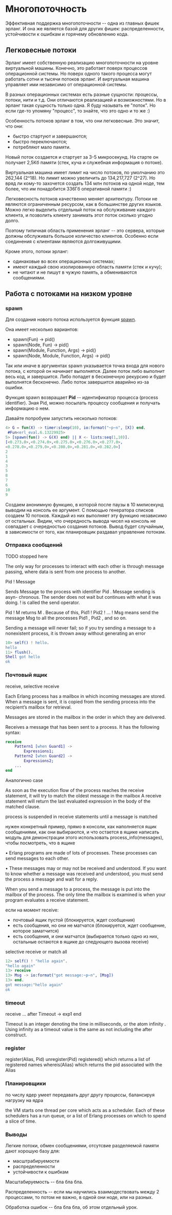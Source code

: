# Многопоточность

Эффективная поддержка многопоточности -- одна из главных фишек эрланг.
И она же является базой для других фишек: распределенности, устойчивости
к ошибкам и горячему обновлению кода.


## Легковесные потоки

Эрланг имеет собственную реализацию многопоточности на уровне виртуальной машины.
Конечно, это работает поверх процессов операционной системы. Но поверх одного
такого процесса могут работать сотни и тысячи потоков эрланг. И виртуальная машина
управляет ими независимо от операционной системы.

В разных операционных системах есть разные сущности: процессы, потоки, нити и т.д.
Они отличаются реализацией и возможностями. Но в эрланг такая сущность только одна.
Я буду называть ее "поток". Но если где-то упомяну "процесс", то знайте, что это
одно и то же :)

Особенность потоков эрланг в том, что они легковесные. Это значит, что они:
- быстро стартуют и завершаются;
- быстро переключаются;
- потребляют мало памяти.

Новый поток создается и стартует за 3-5 микросекунд. На старте он
получает 2,5Кб памяти (стек, куча и служебная информация о потоке).

Виртуальная машина имеет лимит на число потоков, по умолчанию это
262,144 (2^18).  Но лимит можно увеличить до 134,217,727 (2^27).
Но вряд ли кому-то захочется создать 134 млн потоков на одной ноде,
тем более, что им понадобится 336Гб оперативной памяти :)

Легковесность потоков качественно меняет архитектуру.
Потоки не являются ограниченным ресурсом, как в большинстве других языков.
Можно легко выделить отдельный поток на обслуживание каждого клиента,
и позволить клиенту занимать этот поток сколько угодно долго.

Поэтому типичная область применения эрланг -- это сервера, которые должны
обслуживать большое количество клиентов. Особенно если соединения с клиентами
являются долгоживущими.

Кроме этого, потоки эрланг:
- одинаковые во всех операционных системах;
- имеют каждый свою изолированную область памяти (стек и кучу);
- не читают и не пишут в чужую память, а обмениваются сообщениями.


## Работа с потоками на низком уровне

### spawn

Для создания нового потока используется функция [spawn](http://www.erlang.org/doc/man/erlang.html#spawn-1).

Она имеет несколько вариантов:
- spawn(Fun) -> pid()
- spawn(Node, Fun) -> pid()
- spawn(Module, Function, Args) -> pid()
- spawn(Node, Module, Function, Args) -> pid()

Так или иначе в аргументах spawn указывается точка входа для нового потока, с которой
он начинает выполнятся. Далее поток либо выполнит весь код, и завершится. Либо попадет
в бесконечную рекурсию и будет выполнятся бесконечно. Либо поток завершится аварийно
из-за ошибки.

Функция spawn возвращает **Pid** -- идентификатор процесса (process identifier).
Зная Pid, можно посылать процессу сообщения и получать информацию о нем.

Давайте попробуем запустить несколько потоков:

```erlang
4> G = fun(X) -> timer:sleep(10), io:format("~p~n", [X]) end.
 #Fun<erl_eval.6.13229925>
5> [spawn(fun() -> G(X) end) || X <- lists:seq(1,10)].
[<0.273.0>,<0.274.0>,<0.275.0>,<0.276.0>,<0.277.0>,
<0.278.0>,<0.279.0>,<0.280.0>,<0.281.0>,<0.282.0>]
2
1
4
3
5
8
7
6
10
9
```

Создаем анонимную функцию, в которой после паузы в 10 милисекунд
выводим на консоль ее аргумент.  С помощью генератора списков создаем
10 потоков. Каждый из них выполняет эту функцию независимо от
остальных. Видим, что очередность вывода чисел на консоль не совпадает
с очередностью создания потоков. Вывод будет случайным, в зависимости
от того, как планировщик раздавал управление потокам.


### Отправка сообщений

TODO stopped here

The only way for processes to interact with each other is through
message passing, where data is sent from one process to another.

Pid ! Message

Sends Message to the process with identifier Pid . Message sending is asyn-
chronous. The sender does not wait but continues with what it was doing.
! is called the send operator.

Pid ! M returns M . Because of this, Pid1 ! Pid2 ! ... ! Msg means send the
message Msg to all the processes Pid1 , Pid2 , and so on.

Sending a message will never fail; so if you try sending a message to a nonexistent
process, it is thrown away without generating an error

```erlang
10> self() ! hello.
hello
11> flush().
Shell got hello
ok
```


### Почтовый ящик
receive, selective receive

Each Erlang process has a mailbox in which incoming messages are stored. When a
message is sent, it is copied from the sending process into the recipient’s mailbox for
retrieval.

Messages are stored in the mailbox in the order in which they are delivered.

Receives a message that has been sent to a process. It has the following
syntax:

```erlang
receive
    Pattern1 [when Guard1] ->
        Expressions1;
    Pattern2 [when Guard2] ->
        Expressions2;
    ...
end
```

Аналогично case

As soon as the execution flow of the process reaches
the receive statement, it will try to match the oldest message in the mailbox
A receive statement will return the last evaluated expression in the body of the matched
clause.

process is suspended in receive
statements until a message is matched

нужен конкретный пример, прямо в консоли, как наполняется ящик сообщениями,
как они выбираются, и что остается в ящике
написать модуль для демонстрации этого
использовать process_info(messages), чтобы посмотреть, что в ящике


• Erlang programs are made of lots of processes. These processes can send
messages to each other.

• These messages may or may not be received and understood. If you want
to know whether a message was received and understood, you must send
the process a message and wait for a reply.

When you send a message to a process, the message is put into the mailbox
of the process. The only time the mailbox is examined is when your program
evaluates a receive statement.

если на момент receive:
- почтовый ящик пустой
  (блокируется, ждет сообщения)
- есть сообщения, но они не матчатся
  (блокируется, ждет сообщение, которое заматчится)
- есть сообщения, и они матчатся
  (выбирается только одно из них, остальные остаются в ящике до следующего вызова receive)

selective receive or match all


```erlang
12> self() ! "hello again".
"hello again"
13> receive
13> Msg -> io:format("got message:~p~n", [Msg])
13> end.
got message:"hello again"
ok
```

### timeout

receive
    ...
after
    Timeout -> exp1
end

Timeout is an integer denoting
the time in milliseconds, or the atom infinity .
Using infinity as a timeout value is the
same as not including the after construct.


### register

register(Alias, Pid)
unregister(Pid)
registered()  which returns a list of registered names
whereis(Alias)  which returns the pid associated with the Alias


### Планировщики
по числу ядер
умеет передавать друг другу процессы, балансируя нагрузку на ядра

 the VM starts one thread per core which acts as a scheduler.
 Each of these schedulers has a run queue, or a list of Erlang processes on which to spend a slice of time.


### Выводы

Легкие потоки, обмен сообщениями, отсутсвие разделяемой памяти дают хорошую базу для:

  - масштрабируемости
  - распределенности
  - устойчивости к ошибкам

Масштабируемость -- бла бла бла.

Распределенность -- если мы научились взаимодествовать между 2 процессами, то потом не важно, в одной они ноде, или на разных.

Обработка ошибок -- бла бла бла, об этом отдельный урок.
